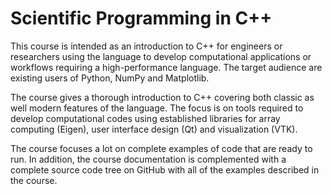 # Scientific Programming in C++

This course is intended as an introduction to C++ for engineers or researchers using the language to develop computational applications or workflows requiring a high-performance language. The target audience are existing users of Python, NumPy and Matplotlib. 

The course gives a thorough introduction to C++ covering both classic as well modern features of the language. The focus is on tools required to develop computational codes using established libraries for array computing (Eigen), user interface design (Qt) and visualization (VTK).

The course focuses a lot on complete examples of code that are ready to run. In addition, the course documentation is complemented with a complete source code tree on GitHub with all of the examples described in the course. 

